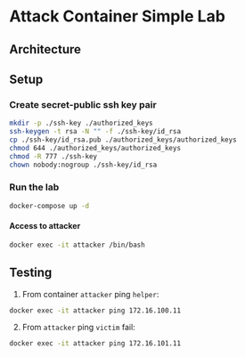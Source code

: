 # Attack Container Simple Lab

## Architecture


## Setup
### Create secret-public ssh key pair
```bash
mkdir -p ./ssh-key ./authorized_keys
ssh-keygen -t rsa -N "" -f ./ssh-key/id_rsa
cp ./ssh-key/id_rsa.pub ./authorized_keys/authorized_keys
chmod 644 ./authorized_keys/authorized_keys
chmod -R 777 ./ssh-key
chown nobody:nogroup ./ssh-key/id_rsa
```

### Run the lab
```bash
docker-compose up -d
```

#### Access to attacker
```bash
docker exec -it attacker /bin/bash
```

## Testing
1. From container `attacker` ping `helper`:
```bash
docker exec -it attacker ping 172.16.100.11
```

2. From `attacker` ping `victim` fail:
```bash
docker exec -it attacker ping 172.16.101.11
```


